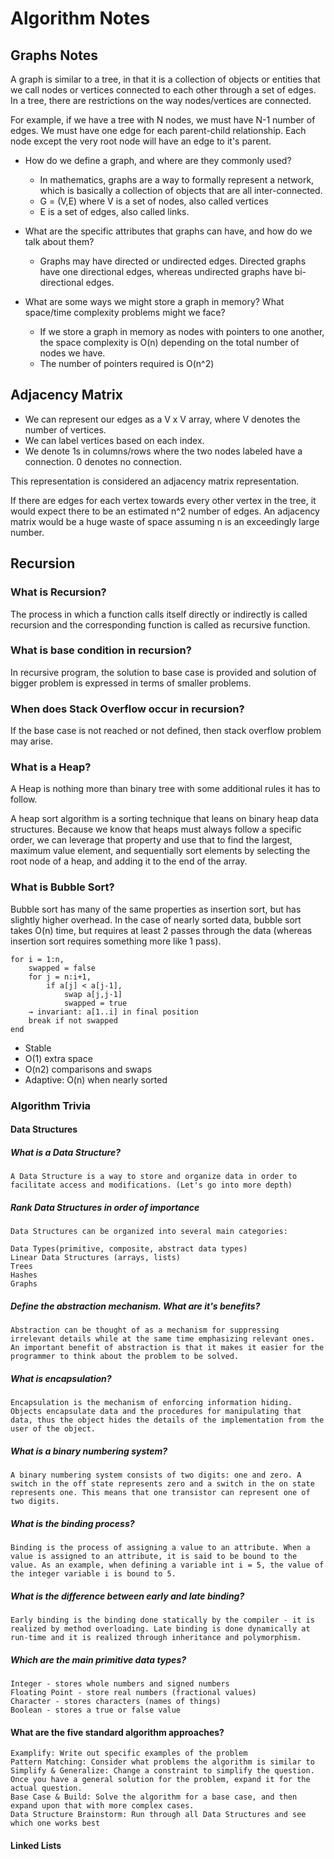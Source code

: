 # Algorithm Notes

## Graphs Notes

A graph is similar to a tree, in that it is a collection of objects or entities that we call nodes or vertices connected to each other through a set of edges. In a tree, there are restrictions on the way nodes/vertices are connected.

For example, if we have a tree with N nodes, we must have N-1 number of edges. We must have one edge for each parent-child relationship. Each node except the very root node will have an edge to it's parent.

* How do we define a graph, and where are they commonly used?
  * In mathematics, graphs are a way to formally represent a network, which is basically a collection of objects that are all inter-connected.
  * G = (V,E) where V is a set of nodes, also called vertices
  * E is a set of edges, also called links.


* What are the specific attributes that graphs can have, and how do we talk about them?
  * Graphs may have directed or undirected edges. Directed graphs have one directional edges, whereas undirected graphs have bi-directional edges.


* What are some ways we might store a graph in memory? What space/time complexity problems might we face?
  * If we store a graph in memory as nodes with pointers to one another, the space complexity is O(n) depending on the total number of nodes we have.
  * The number of pointers required is O(n^2)

## Adjacency Matrix

* We can represent our edges as a V x V array, where V denotes the number of vertices.
* We can label vertices based on each index.
* We denote 1s in columns/rows where the two nodes labeled have a connection. 0 denotes no connection.

This representation is considered an adjacency matrix representation.

If there are edges for each vertex towards every other vertex in the tree, it would expect there to be an estimated n^2 number of edges. An adjacency matrix would be a huge waste of space assuming n is an exceedingly large number.

## Recursion

### What is Recursion?

The process in which a function calls itself directly or indirectly is called recursion and the corresponding function is called as recursive function.

### What is base condition in recursion?

In recursive program, the solution to base case is provided and solution of bigger problem is expressed in terms of smaller problems.

### When does Stack Overflow occur in recursion?

If the base case is not reached or not defined, then stack overflow problem may arise.

### What is a Heap?

A Heap is nothing more than binary tree with some additional rules it has to follow.

A heap sort algorithm is a sorting technique that leans on binary heap data structures. Because we know that heaps must always follow a specific order, we can leverage that property and use that to find the largest, maximum value element, and sequentially sort elements by selecting the root node of a heap, and adding it to the end of the array.

### What is Bubble Sort?

Bubble sort has many of the same properties as insertion sort, but has slightly higher overhead. In the case of nearly sorted data, bubble sort takes O(n) time, but requires at least 2 passes through the data (whereas insertion sort requires something more like 1 pass).

```
for i = 1:n,
    swapped = false
    for j = n:i+1,
        if a[j] < a[j-1],
            swap a[j,j-1]
            swapped = true
    → invariant: a[1..i] in final position
    break if not swapped
end
```

* Stable
* O(1) extra space
* O(n2) comparisons and swaps
* Adaptive: O(n) when nearly sorted

### Algorithm Trivia

#### Data Structures

##### What is a Data Structure?

```
A Data Structure is a way to store and organize data in order to facilitate access and modifications. (Let's go into more depth)
```

##### Rank Data Structures in order of importance

```
Data Structures can be organized into several main categories:

Data Types(primitive, composite, abstract data types)
Linear Data Structures (arrays, lists)
Trees
Hashes
Graphs
```

##### Define the abstraction mechanism. What are it's benefits?

```
Abstraction can be thought of as a mechanism for suppressing irrelevant details while at the same time emphasizing relevant ones. An important benefit of abstraction is that it makes it easier for the programmer to think about the problem to be solved.
```

##### What is encapsulation?

```
Encapsulation is the mechanism of enforcing information hiding. Objects encapsulate data and the procedures for manipulating that data, thus the object hides the details of the implementation from the user of the object.
```

##### What is a binary numbering system?

```
A binary numbering system consists of two digits: one and zero. A switch in the off state represents zero and a switch in the on state represents one. This means that one transistor can represent one of two digits.
```

##### What is the binding process?

```
Binding is the process of assigning a value to an attribute. When a value is assigned to an attribute, it is said to be bound to the value. As an example, when defining a variable int i = 5, the value of the integer variable i is bound to 5.
```

##### What is the difference between early and late binding?

```
Early binding is the binding done statically by the compiler - it is realized by method overloading. Late binding is done dynamically at run-time and it is realized through inheritance and polymorphism.
```

##### Which are the main primitive data types?

```
Integer - stores whole numbers and signed numbers
Floating Point - store real numbers (fractional values)
Character - stores characters (names of things)
Boolean - stores a true or false value
```

#### What are the five standard algorithm approaches?

```
Examplify: Write out specific examples of the problem
Pattern Matching: Consider what problems the algorithm is similar to
Simplify & Generalize: Change a constraint to simplify the question. Once you have a general solution for the problem, expand it for the actual question.
Base Case & Build: Solve the algorithm for a base case, and then expand upon that with more complex cases.
Data Structure Brainstorm: Run through all Data Structures and see which one works best
```

#### Linked Lists
